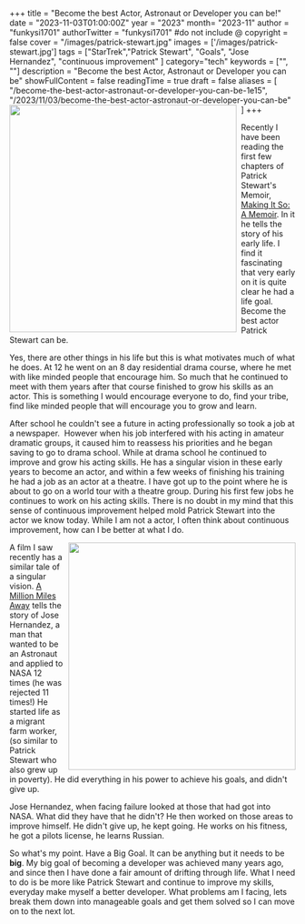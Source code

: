+++
title = "Become the best Actor, Astronaut or Developer you can be!"
date = "2023-11-03T01:00:00Z"
year = "2023"
month= "2023-11"
author = "funkysi1701"
authorTwitter = "funkysi1701" #do not include @
copyright = false
cover = "/images/patrick-stewart.jpg"
images = ['/images/patrick-stewart.jpg']
tags = ["StarTrek","Patrick Stewart", "Goals", "Jose Hernandez", "continuous improvement" ]
category="tech"
keywords = ["", ""]
description = "Become the best Actor, Astronaut or Developer you can be"
showFullContent = false
readingTime = true
draft = false
aliases = [
    "/become-the-best-actor-astronaut-or-developer-you-can-be-1e15",
    "/2023/11/03/become-the-best-actor-astronaut-or-developer-you-can-be"
]
+++
<img src="/images/patrick-stewart.jpg" width="400px" style="float:left;padding-right:8px" />

Recently I have been reading the first few chapters of Patrick Stewart's Memoir, [Making It So: A Memoir](https://www.amazon.co.uk/Making-It-So-A-Memoir/dp/B0C3VXDSGR/ref=sr_1_1). In it he tells the story of his early life. I find it fascinating that very early on it is quite clear he had a life goal. Become the best actor Patrick Stewart can be.

Yes, there are other things in his life but this is what motivates much of what he does. At 12 he went on an 8 day residential drama course, where he met with like minded people that encourage him. So much that he continued to meet with them years after that course finished to grow his skills as an actor. This is something I would encourage everyone to do, find your tribe, find like minded people that will encourage you to grow and learn.

After school he couldn't see a future in acting professionally so took a job at a newspaper.  However when his job interfered with his acting in amateur dramatic groups, it caused him to reassess his priorities and he began saving to go to drama school. While at drama school he continued to improve and grow his acting skills. He has a singular vision in these early years to become an actor, and within a few weeks of finishing his training he had a job as an actor at a theatre. I have got up to the point where he is about to go on a world tour with a theatre group. During his first few jobs he continues to work on his acting skills. There is no doubt in my mind that this sense of continuous improvement helped mold Patrick Stewart into the actor we know today. While I am not a actor, I often think about continuous improvement, how can I be better at what I do. 

<img src="/images/million-miles.jpg" width="400px" style="float:right;padding-left:8px" />

A film I saw recently has a similar tale of a singular vision. [A Million Miles Away](https://www.amazon.co.uk/Million-Miles-Away-Michael-Pe%C3%B1a/dp/B0CC7MQFVD/ref=sr_1_1) tells the story of Jose Hernandez, a man that wanted to be an Astronaut and applied to NASA 12 times (he was rejected 11 times!) He started life as a migrant farm worker, (so similar to Patrick Stewart who also grew up in poverty). He did everything in his power to achieve his goals, and didn't give up.

Jose Hernandez, when facing failure looked at those that had got into NASA. What did they have that he didn't? He then worked on those areas to improve himself. He didn't give up, he kept going. He works on his fitness, he got a pilots license, he learns Russian.

So what's my point. Have a Big Goal. It can be anything but it needs to be **big**. My big goal of becoming a developer was achieved many years ago, and since then I have done a fair amount of drifting through life. What I need to do is be more like Patrick Stewart and continue to improve my skills, everyday make myself a better developer. What problems am I facing, lets break them down into manageable goals and get them solved so I can move on to the next lot.

